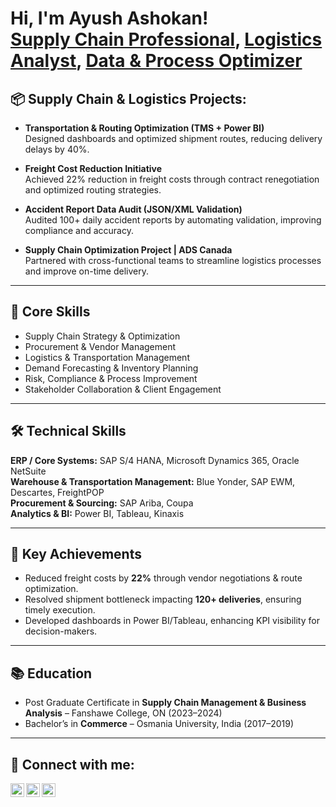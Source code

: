 <h1>Hi, I'm Ayush Ashokan! <br/>
<a href="https://github.com/AyushAshokan">Supply Chain Professional</a>, 
<a href="https://www.linkedin.com/in/AyushAshokan">Logistics Analyst</a>, 
<a href="mailto:Ayushashokancanada@gmail.com">Data & Process Optimizer</a></h1>

<h2>📦 Supply Chain & Logistics Projects:</h2>

- <b>Transportation & Routing Optimization (TMS + Power BI)</b>  
  Designed dashboards and optimized shipment routes, reducing delivery delays by 40%.  

- <b>Freight Cost Reduction Initiative</b>  
  Achieved 22% reduction in freight costs through contract renegotiation and optimized routing strategies.  

- <b>Accident Report Data Audit (JSON/XML Validation)</b>  
  Audited 100+ daily accident reports by automating validation, improving compliance and accuracy.  

- <b>Supply Chain Optimization Project | ADS Canada</b>  
  Partnered with cross-functional teams to streamline logistics processes and improve on-time delivery.  

---

<h2>💼 Core Skills</h2>

- Supply Chain Strategy & Optimization  
- Procurement & Vendor Management  
- Logistics & Transportation Management  
- Demand Forecasting & Inventory Planning  
- Risk, Compliance & Process Improvement  
- Stakeholder Collaboration & Client Engagement  

---

<h2>🛠️ Technical Skills</h2>

**ERP / Core Systems:** SAP S/4 HANA, Microsoft Dynamics 365, Oracle NetSuite  
**Warehouse & Transportation Management:** Blue Yonder, SAP EWM, Descartes, FreightPOP  
**Procurement & Sourcing:** SAP Ariba, Coupa  
**Analytics & BI:** Power BI, Tableau, Kinaxis  

---

<h2>🎯 Key Achievements</h2>

- Reduced freight costs by **22%** through vendor negotiations & route optimization.  
- Resolved shipment bottleneck impacting **120+ deliveries**, ensuring timely execution.  
- Developed dashboards in Power BI/Tableau, enhancing KPI visibility for decision-makers.  

---

<h2>📚 Education</h2>

- Post Graduate Certificate in **Supply Chain Management & Business Analysis** – Fanshawe College, ON (2023–2024)  
- Bachelor’s in **Commerce** – Osmania University, India (2017–2019)  

---

<h2> 🤳 Connect with me:</h2>

[<img align="left" alt="AyushAshokan | LinkedIn" width="22px" src="https://cdn.jsdelivr.net/npm/simple-icons@v3/icons/linkedin.svg" />][linkedin]
[<img align="left" alt="AyushAshokan | Email" width="22px" src="https://cdn.jsdelivr.net/npm/simple-icons@v3/icons/gmail.svg" />][email]
[<img align="left" alt="AyushAshokan | GitHub" width="22px" src="https://cdn.jsdelivr.net/npm/simple-icons@v3/icons/github.svg" />][github]

[linkedin]: https://www.linkedin.com/in/AyushAshokan  
[email]: mailto:Ayushashokancanada@gmail.com  
[github]: https://github.com/AyushAshokan   
